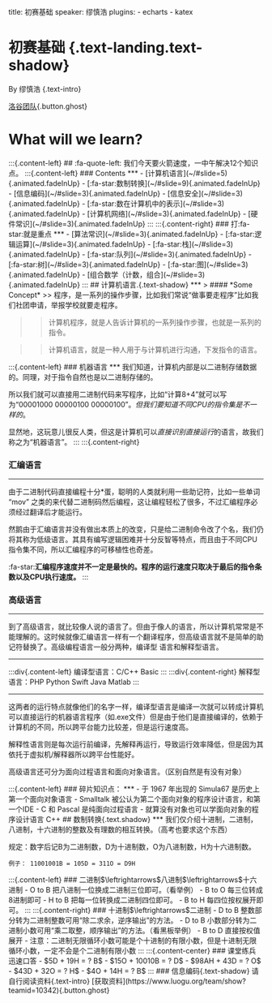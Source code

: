 title: 初赛基础
speaker: 缪慎浩
plugins:
    - echarts
    - katex
<slide class="bg-black-blue aligncenter" image="https://source.unsplash.com/C1HhAQrbykQ/ .dark">

# 初赛基础 {.text-landing.text-shadow}

By 缪慎浩 {.text-intro}

[洛谷团队](https://www.luogu.org/team/show?teamid=10342){.button.ghost}

<slide class="aligncenter">

# What will we learn?

<slide class = "aligncenter" image="http://www.manpingou.com/uploads/allimg/190620/25-1Z620092054N8-lp.jpg .anim">
:::{.content-left}
## :fa-quote-left: 我们今天要火箭速度，一中午解决12个知识点。
<slide class = "slide-top">
:::{.content-left}
### Contents
***
- [计算机语言](~/#slide=5){.animated.fadeInUp}
- [:fa-star:数制转换](~/#slide=9){.animated.fadeInUp}
- [信息编码](~/#slide=3){.animated.fadeInUp}
- [信息安全](~/#slide=3){.animated.fadeInUp}
- [:fa-star:数在计算机中的表示](~/#slide=3){.animated.fadeInUp}
- [计算机网络](~/#slide=3){.animated.fadeInUp}
- [硬件常识](~/#slide=3){.animated.fadeInUp}
:::
:::{.content-right}
### 打:fa-star:就是重点
***
- [算法常识](~/#slide=3){.animated.fadeInUp}
- [:fa-star:逻辑运算](~/#slide=3){.animated.fadeInUp}
- [:fa-star:栈](~/#slide=3){.animated.fadeInUp}
- [:fa-star:队列](~/#slide=3){.animated.fadeInUp}
- [:fa-star:树](~/#slide=3){.animated.fadeInUp}
- [:fa-star:图](~/#slide=3){.animated.fadeInUp}
- [组合数学（计数，组合](~/#slide=3){.animated.fadeInUp}
:::
<slide class="bg-black-blue slide-top">
## 计算机语言.{.text-shadow}
***
> #### *Some Concept*
>> 程序，是⼀系列的操作步骤，比如我们常说“做事要走程序”⽐如我们社团申请，举报学校就要走程序。

>> 计算机程序，就是⼈告诉计算机的⼀系列操作步骤，也就是⼀系列的指令。

>> 计算机语言，就是⼀种⼈⽤于与计算机进⾏沟通，下发指令的语言。

<slide class="slide-top">
:::{.content-left}
### 机器语言
***
我们知道，计算机内部是以二进制存储数据的。同理，对于指令自然也是以二进制存储的。

所以我们就可以直接用二进制代码来写程序，比如“计算8+4”就可以写为“00001000 00000100 00000100”。*但我们要知道不同CPU的指令集是不一样的*。

显然地，这玩意儿很反人类，但这是计算机可以*直接识别直接运行*的语言，故我们称之为“机器语言”。
:::
:::{.content-right}
### 汇编语言
***
由于二进制代码直接编程十分*蛋，聪明的人类就利用一些助记符，比如一些单词 “mov” 之类的来代替二进制码然后编程，这让编程轻松了很多，不过汇编程序必须经过翻译后才能运行。

然鹅由于汇编语言并没有做出本质上的改变，只是给二进制命令改了个名，我们仍将其称为低级语言。其具有编写逻辑困难并十分反智等特点，而且由于不同CPU指令集不同，所以汇编程序的可移植性也奇差。

:fa-star:**汇编程序速度并不一定是最快的。程序的运行速度只取决于最后的指令条数以及CPU执行速度。**
:::
<slide class="slide-top">
### 高级语言
***
到了高级语言，就比较像人说的语言了。但由于像人的语言，所以计算机常常是不能理解的。这时候就像汇编语言一样有一个翻译程序，但高级语言就不是简单的助记符替换了。高级编程语言一般分两种，编译型 语言和解释型语言。
***
:::div{.content-left}
编译型语言：C/C++  Basic
:::
:::div{.content-right}
解释型语言：PHP Python Swift Java Matlab
:::
***
这两者的运行特点就像他们的名字一样，编译型语言是编译一次就可以转成计算机可以直接运行的机器语言程序（如.exe文件）但是由于他们是直接编译的，依赖于计算机的不同，所以跨平台能力比较差，但是运行速度高。

解释性语言则是每次运行前编译，先解释再运行，导致运行效率降低，但是因为其依托于虚拟机/解释器所以跨平台性能好。

高级语言还可分为面向过程语言和面向对象语言。（区别自然是有没有对象）

<slide>
:::{.content-left}
### 碎片知识点：
***
- 于 1967 年出现的 Simula67 是历史上第一个面向对象语言
- Smalltalk 被公认为第二个面向对象的程序设计语言，和第一个IDE
- C 和 Pascal 是纯面向过程语言
- 就算没有对象也可以学面向对象的程序设计语言 C++
<slide class="slide-top bg-black-blue">
## 数制转换{.text.shadow}
***
我们仅介绍十进制，二进制，八进制，十六进制的整数及有理数的相互转换。（高考也要求这个东西）

规定：数字后记B为二进制数，D为十进制数，O为八进制数，H为十六进制数。

    例子： 11001001B = 105D = 311O = D9H

<slide class="slide-top">
:::{.content-left}
### 二进制$\leftrightarrows$八进制$\leftrightarrows$十六进制
- O to B 把八进制一位换成二进制三位即可。（看举例）
- B to O 每三位转成8进制即可
- H to B 把每一位转换成二进制四位即可。
- B to H 每四位按权展开即可。
:::
:::{.content-right}
### 十进制$\leftrightarrows$二进制
- D to B 整数部分转为二进制整数可用“除二求余，逆序输出”的方法。
- D to B 小数部分转为二进制小数可用“乘二取整，顺序输出”的方法。（看黑板举例）
- B to D 直接按权值展开
- 注意：二进制无限循环小数可能是个十进制的有限小数，但是十进制无限循环小数，一定不会是个二进制有限小数
:::
<slide class="slide-top">
:::{.content-center}
### 课堂练兵 迅速口答
- $5D + 19H = ? B$
- $15O + 10010B = ? D$
- $98AH + 43D = ? O$
- $43D + 32O = ? H$
- $4O + 14H = ? B$
:::
<slide class="aligncenter bg-black-blue">
### 信息编码{.text-shadow}
请自行阅读资料{.text-intro}
[获取资料](https://www.luogu.org/team/show?teamid=10342){.button.ghost}
